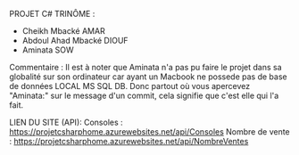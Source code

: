 PROJET C# 
TRINÔME :
- Cheikh Mbacké AMAR
- Abdoul Ahad Mbacké DIOUF 
- Aminata SOW

Commentaire : Il est à noter que Aminata n'a pas pu faire le projet dans sa globalité sur son ordinateur car ayant un Macbook ne possede pas de base de données LOCAL MS SQL DB.
Donc partout où vous apercevez "Aminata:" sur le message d'un commit, cela signifie que c'est elle qui l'a fait.  

LIEN DU SITE (API): 
Consoles : https://projetcsharphome.azurewebsites.net/api/Consoles
Nombre de vente : https://projetcsharphome.azurewebsites.net/api/NombreVentes
